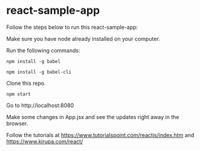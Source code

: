 # react-sample-app
Follow the steps below to run this react-sample-app:

Make sure you have node already installed on your computer.

Run the following commands:


```
npm install -g babel
```

```
npm install -g babel-cli
```

Clone this repo.

```
npm start
```

Go to http://localhost:8080

Make some changes in App.jsx and see the updates right away in the browser.

Follow the tutorials at https://www.tutorialspoint.com/reactjs/index.htm and https://www.kirupa.com/react/
